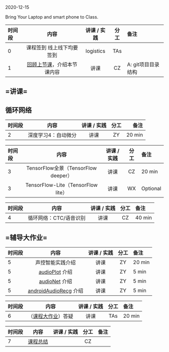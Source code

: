 2020-12-15

Bring Your Laptop and smart phone  to Class. 

| 时间段 |                             内容                             | 讲课 / 实践 |    分工     | 备注               |
| :----- | :----------------------------------------------------------: | :---------: | :---------: | :----------------- |
|   0    |                           课程签到 线上线下均要签到                          |  logistics  |     TAs     |                    |
|   1    |  [回顾上节课](../WW5/WW5-Plan.md)，介绍本节课内容   |    讲课     |     CZ      | A: git项目目录结构 |

## =讲课=

## 循环网络
| 时间段 |                             内容                             | 讲课 / 实践 | 分工  | 备注 |
| :----- | :----------------------------------------------------------: | :---------: | :---: | ---: |
|   2    | 深度学习4：自动微分   |    讲课     |  ZY   |   20 min     |

| 时间段 |                             内容                             | 讲课 / 实践 |    分工     | 备注               |
| :----- | :----------------------------------------------------------: | :---------: | :---------: | :----------------- |
|   3    | TensorFlow全景（TensorFlow deeper）      |    讲课     |    CZ    |    20 min    |
|   3    | TensorFlow-Lite（TensorFlow lite）       |    讲课     |    WX    |    Optional    |

| 时间段 |                             内容                             | 讲课 / 实践 |    分工     | 备注               |
| :----- | :----------------------------------------------------------: | :---------: | :---------: | :----------------- |
|   4    | 循环网络：CTC/语音识别       |    讲课     |    CZ    |    40 min    |

## =辅导大作业=

| 时间段 |                             内容                             | 讲课 / 实践 |    分工     | 备注               |
| :----- | :----------------------------------------------------------: | :---------: | :---------: | :----------------- |
|   5    | 声控智能实践介绍 |    讲课     |    ZY    | 20 min             |
|   5    | [audioPlot](https://github.com/saturn-lab/audioPlot) 介绍 |    讲课     |    ZY    | 5 min             |
|   5    | [audioNet](https://github.com/saturn-lab/audioNet) 介绍 |    讲课     |    ZY    | 5 min             |
|   5    | [androidAudioRecg](https://github.com/saturn-lab/androidAudioRecg) 介绍 |    讲课     |     ZY     | 5 min             |

| 时间段 |                             内容                             | 讲课 / 实践 |    分工     | 备注               |
| :----- | :----------------------------------------------------------: | :---------: | :---------: | :----------------- |
|   6    |（[课程大作业](../../Course-Projects/4_Final_Project/DLTF2-Task-说明.md)）答疑  |    讲课     |    TAs    | 20 min             |

| 时间段 |                             内容                             | 讲课 / 实践 |    分工     | 备注               |
| :----- | :----------------------------------------------------------: | :---------: | :---------: | :----------------- |
|   7    |         [课程总结](Conclusion.md)         |             |     CZ      |                    |
